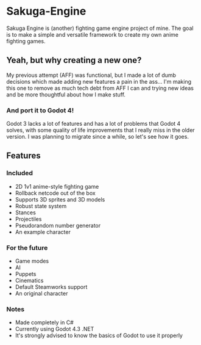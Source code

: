 # Sakuga-Engine
Sakuga Engine is (another) fighting game engine project of mine. The goal is to make a simple and versatile framework to create my own anime fighting games.
## Yeah, but why creating a new one?
My previous attempt (AFF) was functional, but I made a lot of dumb decisions which made adding new features a pain in the ass... I'm making this one to remove as much tech debt from AFF I can and trying new ideas and be more thoughtful about how I make stuff.
### And port it to Godot 4!
Godot 3 lacks a lot of features and has a lot of problems that Godot 4 solves, with some quality of life improvements that I really miss in the older version.
I was planning to migrate since a while, so let's see how it goes.
## Features
### Included
- 2D 1v1 anime-style fighting game
- Rollback netcode out of the box
- Supports 3D sprites and 3D models
- Robust state system
- Stances
- Projectiles
- Pseudorandom number generator
- An example character
### For the future
- Game modes
- AI
- Puppets
- Cinematics
- Default Steamworks support
- An original character
### Notes
- Made completely in C#
- Currently using Godot 4.3 .NET
- It's strongly advised to know the basics of Godot to use it properly
